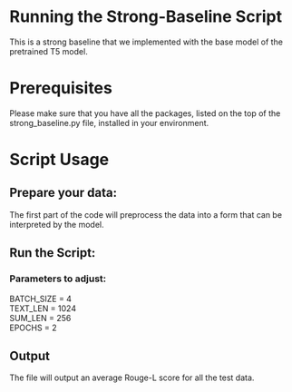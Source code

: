 # Running the Strong-Baseline Script

This is a strong baseline that we implemented with the base model of the pretrained T5 model. 

# Prerequisites

Please make sure that you have all the packages, listed on the top of the strong_baseline.py file, installed in your environment. 

# Script Usage
## Prepare your data: 
The first part of the code will preprocess the data into a form that can be interpreted by the model. 

## Run the Script: 
### Parameters to adjust:
BATCH_SIZE = 4\
TEXT_LEN = 1024\
SUM_LEN = 256\
EPOCHS = 2

## Output
The file will output an average Rouge-L score for all the test data. 